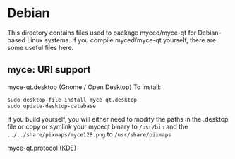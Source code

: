 
Debian
====================
This directory contains files used to package myced/myce-qt
for Debian-based Linux systems. If you compile myced/myce-qt yourself, there are some useful files here.

## myce: URI support ##


myce-qt.desktop  (Gnome / Open Desktop)
To install:

	sudo desktop-file-install myce-qt.desktop
	sudo update-desktop-database

If you build yourself, you will either need to modify the paths in
the .desktop file or copy or symlink your myceqt binary to `/usr/bin`
and the `../../share/pixmaps/myce128.png` to `/usr/share/pixmaps`

myce-qt.protocol (KDE)

